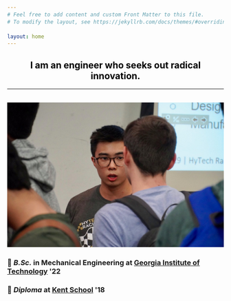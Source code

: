 ```yaml
---
# Feel free to add content and custom Front Matter to this file.
# To modify the layout, see https://jekyllrb.com/docs/themes/#overriding-theme-defaults

layout: home
---
```

<h2 style="color: #5e9ca0; text-align: center;"><span style="color: #000000;">I am an engineer who seeks out radical innovation.</span></h2>

<hr>

<br />


<img width="auto" height="auto" src="/assets/photo69.JPG">


### 🐝 *B.Sc.* in Mechanical Engineering at [Georgia Institute of Technology](https://www.me.gatech.edu/) '22 <br />
### 🦁 *Diploma* at [Kent School](https://www.kent-school.edu/) '18
